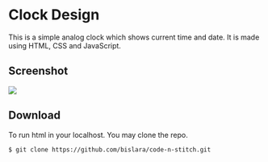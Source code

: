 # Clock Design

This is a simple analog clock which shows current time and date. It is made using HTML, CSS and JavaScript.

## Screenshot
![](screenshot.PNG)

## Download
To run html in your localhost. You may clone the repo.
```bash
$ git clone https://github.com/bislara/code-n-stitch.git
```
